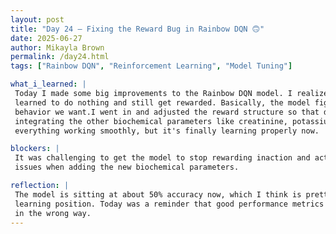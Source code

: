 ```yaml
---
layout: post  
title: "Day 24 – Fixing the Reward Bug in Rainbow DQN 🙃"  
date: 2025-06-27  
author: Mikayla Brown  
permalink: /day24.html  
tags: ["Rainbow DQN", "Reinforcement Learning", "Model Tuning"]

what_i_learned: |
 Today I made some big improvements to the Rainbow DQN model. I realized that the reason it was performing so "well" before was because it had 
 learned to do nothing and still get rewarded. Basically, the model figured out that inaction gave it good results, which obviously isn’t the 
 behavior we want.I went in and adjusted the reward structure so that doing nothing wouldn’t be seen as the best option. I also worked on
 integrating the other biochemical parameters like creatinine, potassium, sodium, and GPT into the model. It was a bit of a struggle to get  
 everything working smoothly, but it's finally learning properly now.

blockers: |
 It was challenging to get the model to stop rewarding inaction and actually learn from the environment. Also had to deal with some integration 
 issues when adding the new biochemical parameters.

reflection: |
 The model is sitting at about 50% accuracy now, which I think is pretty solid progress. The average reward is at 100%, so we're in a strong
 learning position. Today was a reminder that good performance metrics don’t always mean good behavior sometimes the model is just being clever 
 in the wrong way.
---
```


